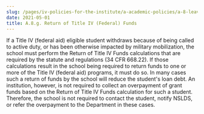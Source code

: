 ```yaml
---
slug: /pages/iv-policies-for-the-institute/a-academic-policies/a-8-leaves-of-absence-withdrawal-suspension-expulsion-and-graduation/a-8-g
date: 2021-05-01
title: A.8.g. Return of Title IV (Federal) Funds
---
```

If a Title IV (federal aid) eligible student withdraws because of being called to active duty, or has been otherwise impacted by military mobilization, the school must perform the Return of Title IV Funds calculations that are required by the statute and regulations (34 CFR 668.22). If those calculations result in the school being required to return funds to one or more of the Title IV (federal aid) programs, it must do so. In many cases such a return of funds by the school will reduce the student's loan debt. An institution, however, is not required to collect an overpayment of grant funds based on the Return of Title IV Funds calculation for such a student. Therefore, the school is not required to contact the student, notify NSLDS, or refer the overpayment to the Department in these cases.